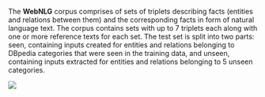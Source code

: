The **WebNLG** corpus comprises of sets of triplets describing facts (entities and relations between them) and the corresponding facts in form of natural language text. The corpus contains sets with up to 7 triplets each along with one or more reference texts for each set. The test set is split into two parts: seen, containing inputs created for entities and relations belonging to DBpedia categories that were seen in the training data, and unseen, containing inputs extracted for entities and relations belonging to 5 unseen categories.

![](https://production-media.paperswithcode.com/datasets/WebNLG-0000000520-8ff404a9_x3gGdAj.jpg)
